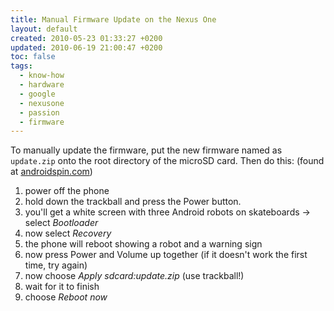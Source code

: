 ```yaml
---
title: Manual Firmware Update on the Nexus One
layout: default
created: 2010-05-23 01:33:27 +0200
updated: 2010-06-19 21:00:47 +0200
toc: false
tags:
  - know-how
  - hardware
  - google
  - nexusone
  - passion
  - firmware
---
```

To manually update the firmware, put the new firmware named as `update.zip` onto the root directory of the microSD card.
Then do this: (found at [androidspin.com](http://forum.androidspin.com/showthread.php?t=2631))

1. power off the phone
1. hold down the trackball and press the Power button.
1. you'll get a white screen with three Android robots on skateboards → select *Bootloader*
1. now select *Recovery*
1. the phone will reboot showing a robot and a warning sign
1. now press Power and Volume up together (if it doesn't work the first time, try again)
1. now choose *Apply sdcard:update.zip* (use trackball!)
1. wait for it to finish
1. choose *Reboot now*
